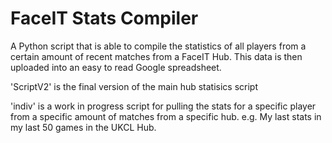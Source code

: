 # FaceIT Stats Compiler
 A Python script that is able to compile the statistics of all players from a certain amount of recent matches from a FaceIT Hub. This data is then uploaded into an easy to read Google spreadsheet.
 
 'ScriptV2' is the final version of the main hub statisics script
 
 'indiv' is a work in progress script for pulling the stats for a specific player from a specific amount of matches from a specific hub.
 e.g. My last stats in my last 50 games in the UKCL Hub.
